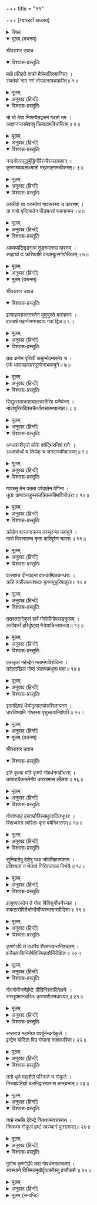 +++
title = "११"

+++
[ग्यारहवाँ अध्याय]



<details><summary>विषय</summary>

इन्द्रका कोप और श्रीकृष्णका गोवर्धन-धारण
</details>


<details open><summary>मूलम् (वचनम्)</summary>

श्रीपराशर उवाच
</details>

<details open><summary>विश्वास-प्रस्तुतिः</summary>

मखे प्रतिहते शक्रो मैत्रेयातिरुषान्वितः ।  
संवर्तकं नाम गणं तोयदानामथाब्रवीत्॥ १॥
</details>

<details><summary>मूलम्</summary>

मखे प्रतिहते शक्रो मैत्रेयातिरुषान्वितः ।  
संवर्तकं नाम गणं तोयदानामथाब्रवीत्॥ १॥
</details>

<details><summary>अनुवाद (हिन्दी)</summary>

श्रीपराशरजी बोले—हे मैत्रेय! अपने यज्ञके रुक जानेसे इन्द्रने अत्यन्त रोषपूर्वक संवर्तक नामक मेघोंके दलसे इस प्रकार कहा—॥ १॥
</details>

<details open><summary>विश्वास-प्रस्तुतिः</summary>

भो भो मेघा निशम्यैतद्वचनं गदतो मम ।  
आज्ञानन्तरमेवाशु क्रियतामविचारितम्॥ २॥
</details>

<details><summary>मूलम्</summary>

भो भो मेघा निशम्यैतद्वचनं गदतो मम ।  
आज्ञानन्तरमेवाशु क्रियतामविचारितम्॥ २॥
</details>

<details><summary>अनुवाद (हिन्दी)</summary>

‘‘अरे मेघो! मेरा यह वचन सुनो और मैं जो कुछ कहूँ उसे मेरी आज्ञा सुनते ही, बिना कुछ सोचे-विचारे तुरन्त पूरा करो॥ २॥
</details>

<details open><summary>विश्वास-प्रस्तुतिः</summary>

नन्दगोपस्सुदुर्बुद्धिर्गोपैरन्यैस्सहायवान् ।  
कृष्णाश्रयबलाध्मातो मखभङ्गमचीकरत्॥ ३॥
</details>

<details><summary>मूलम्</summary>

नन्दगोपस्सुदुर्बुद्धिर्गोपैरन्यैस्सहायवान् ।  
कृष्णाश्रयबलाध्मातो मखभङ्गमचीकरत्॥ ३॥
</details>

<details><summary>अनुवाद (हिन्दी)</summary>

देखो अन्य गोपोंके सहित दुर्बुद्धि नन्दगोपने कृष्णकी सहायताके बलसे अन्धा होकर मेरा यज्ञ भंग कर दिया है॥ ३॥
</details>

<details open><summary>विश्वास-प्रस्तुतिः</summary>

आजीवो याः परस्तेषां गावस्तस्य च कारणम् ।  
ता गावो वृष्टिवातेन पीड्यन्तां वचनान्मम॥ ४॥
</details>

<details><summary>मूलम्</summary>

आजीवो याः परस्तेषां गावस्तस्य च कारणम् ।  
ता गावो वृष्टिवातेन पीड्यन्तां वचनान्मम॥ ४॥
</details>

<details><summary>अनुवाद (हिन्दी)</summary>

अतः जो उनकी परम जीविका और उनके गोपत्वका कारण है, उन गौओंको तुम मेरी आज्ञासे वर्षा और वायुके द्वारा पीडित कर दो॥ ४॥
</details>

<details open><summary>विश्वास-प्रस्तुतिः</summary>

अहमप्यद्रिशृङ्गाभं तुङ्गमारुह्य वारणम् ।  
साहाय्यं वः करिष्यामि वाय्वम्बूत्सर्गयोजितम्॥ ५॥
</details>

<details><summary>मूलम्</summary>

अहमप्यद्रिशृङ्गाभं तुङ्गमारुह्य वारणम् ।  
साहाय्यं वः करिष्यामि वाय्वम्बूत्सर्गयोजितम्॥ ५॥
</details>

<details><summary>अनुवाद (हिन्दी)</summary>

मैं भी पर्वत शिखरके समान अत्यन्त ऊँचे अपने ऐरावत हाथीपर चढ़कर वायु और जल छोड़नेके समय तुम्हारी सहायता करूँगा’’॥ ५॥
</details>

<details open><summary>मूलम् (वचनम्)</summary>

श्रीपराशर उवाच
</details>

<details open><summary>विश्वास-प्रस्तुतिः</summary>

इत्याज्ञप्तास्ततस्तेन मुमुचुस्ते बलाहकाः ।  
वातवर्षं महाभीममभावाय गवां द्विज॥ ६॥
</details>

<details><summary>मूलम्</summary>

इत्याज्ञप्तास्ततस्तेन मुमुचुस्ते बलाहकाः ।  
वातवर्षं महाभीममभावाय गवां द्विज॥ ६॥
</details>

<details><summary>अनुवाद (हिन्दी)</summary>

श्रीपराशरजी बोले—हे द्विज! इन्द्रकी ऐसी आज्ञा होनेपर गौओंको नष्ट करनेके लिये मेघोंने अति प्रचण्ड वायु और वर्षा छोड़ दी॥ ६॥
</details>

<details open><summary>विश्वास-प्रस्तुतिः</summary>

ततः क्षणेन पृथिवी ककुभोऽम्बरमेव च ।  
एकं धारामहासारपूरणेनाभवन्मुने॥ ७॥
</details>

<details><summary>मूलम्</summary>

ततः क्षणेन पृथिवी ककुभोऽम्बरमेव च ।  
एकं धारामहासारपूरणेनाभवन्मुने॥ ७॥
</details>

<details><summary>अनुवाद (हिन्दी)</summary>

हे मुने! उस समय एक क्षणमें ही मेघोंकी छोड़ी हुई महान् जलधाराओंसे पृथिवी, दिशाएँ और आकाश एकरूप हो गये॥ ७॥
</details>

<details open><summary>विश्वास-प्रस्तुतिः</summary>

विद्युल्लताकशाघातत्रस्तैरिव घनैर्घनम् ।  
नादापुरितदिक्चक्रैर्धारासारमपात्यत॥ ८॥
</details>

<details><summary>मूलम्</summary>

विद्युल्लताकशाघातत्रस्तैरिव घनैर्घनम् ।  
नादापुरितदिक्चक्रैर्धारासारमपात्यत॥ ८॥
</details>

<details><summary>अनुवाद (हिन्दी)</summary>

मेघगण मानो विद्युल्लतारूप दण्डाघातसे भयभीत होकर महान् शब्दसे दिशाओंको व्याप्त करते हुए मूसलाधार पानी बरसाने लगे॥ ८॥
</details>

<details open><summary>विश्वास-प्रस्तुतिः</summary>

अन्धकारीकृते लोके वर्षद्भिरनिशं घनैः ।  
अधश्चोर्ध्वं च तिर्यक् च जगदाप्यमिवाभवत्॥ ९॥
</details>

<details><summary>मूलम्</summary>

अन्धकारीकृते लोके वर्षद्भिरनिशं घनैः ।  
अधश्चोर्ध्वं च तिर्यक् च जगदाप्यमिवाभवत्॥ ९॥
</details>

<details><summary>अनुवाद (हिन्दी)</summary>

इस प्रकार मेघोंके अहर्निश बरसनेसे संसारके अन्धकारपूर्ण हो जानेपर ऊपर-नीचे और सब ओरसे समस्त लोक जलमय-सा हो गया॥ ९॥
</details>

<details open><summary>विश्वास-प्रस्तुतिः</summary>

गावस्तु तेन पतता वर्षवातेन वेगिना ।  
धूताः प्राणाञ्जहुस्सन्नत्रिकसक्थिशिरोधराः॥ १०॥
</details>

<details><summary>मूलम्</summary>

गावस्तु तेन पतता वर्षवातेन वेगिना ।  
धूताः प्राणाञ्जहुस्सन्नत्रिकसक्थिशिरोधराः॥ १०॥
</details>

<details><summary>अनुवाद (हिन्दी)</summary>

वर्षा और वायुके वेगपूर्वक चलते रहनेसे गौओंके कटि, जंघा और ग्रीवा आदि सुन्न हो गये और काँपते-काँपते अपने प्राण छोड़ने लगीं [अर्थात् मूर्च्छित हो गयीं]॥ १०॥
</details>

<details open><summary>विश्वास-प्रस्तुतिः</summary>

क्रोडेन वत्सानाक्रम्य तस्थुरन्या महामुने ।  
गावो विवत्साश्च कृता वारिपूरेण चापराः॥ ११॥
</details>

<details><summary>मूलम्</summary>

क्रोडेन वत्सानाक्रम्य तस्थुरन्या महामुने ।  
गावो विवत्साश्च कृता वारिपूरेण चापराः॥ ११॥
</details>

<details><summary>अनुवाद (हिन्दी)</summary>

हे महामुने! कोई गौएँ तो अपने बछड़ोंको अपने नीचे छिपाये खड़ी रहीं और कोई जलके वेगसे वत्सहीना हो गयीं॥ ११॥
</details>

<details open><summary>विश्वास-प्रस्तुतिः</summary>

वत्साश्च दीनवदना वातकम्पितकन्धराः ।  
त्राहि त्राहीत्यल्पशब्दाः कृष्णमूचुरिवातुराः॥ १२॥
</details>

<details><summary>मूलम्</summary>

वत्साश्च दीनवदना वातकम्पितकन्धराः ।  
त्राहि त्राहीत्यल्पशब्दाः कृष्णमूचुरिवातुराः॥ १२॥
</details>

<details><summary>अनुवाद (हिन्दी)</summary>

वायुसे काँपते हुए दीनवदन बछड़े मानो व्याकुल होकर मन्द-स्वरसे कृष्णचन्द्रसे ‘रक्षा करो, रक्षा करो’ ऐसा कहने लगे॥ १२॥
</details>

<details open><summary>विश्वास-प्रस्तुतिः</summary>

ततस्तद‍्गोकुलं सर्वं गोगोपीगोपसङ्कुलम् ।  
अतीवार्त्तं हरिर्दृष्ट्वा मैत्रेयाचिन्तयत्तदा॥ १३॥
</details>

<details><summary>मूलम्</summary>

ततस्तद‍्गोकुलं सर्वं गोगोपीगोपसङ्कुलम् ।  
अतीवार्त्तं हरिर्दृष्ट्वा मैत्रेयाचिन्तयत्तदा॥ १३॥
</details>

<details><summary>अनुवाद (हिन्दी)</summary>

हे मैत्रेय! उस समय गो, गोपी और गोपगणके सहित सम्पूर्ण गोकुलको अत्यन्त व्याकुल देखकर श्रीहरिने विचारा॥ १३॥
</details>

<details open><summary>विश्वास-प्रस्तुतिः</summary>

एतत्कृतं महेन्द्रेण मखभंगविरोधिना ।  
तदेतदखिलं गोष्ठं त्रातव्यमधुना मया॥ १४॥
</details>

<details><summary>मूलम्</summary>

एतत्कृतं महेन्द्रेण मखभंगविरोधिना ।  
तदेतदखिलं गोष्ठं त्रातव्यमधुना मया॥ १४॥
</details>

<details><summary>अनुवाद (हिन्दी)</summary>

यज्ञ-भंगके कारण विरोध मानकर यह सब करतूत इन्द्र ही कर रहा है; अतः अब मुझे सम्पूर्ण व्रजकी रक्षा करनी चाहिये॥ १४॥
</details>

<details open><summary>विश्वास-प्रस्तुतिः</summary>

इममद्रिमहं धैर्यादुत्पाट्योरुशिलाघनम् ।  
धारयिष्यामि गोष्ठस्य पृथुच्छत्रमिवोपरि॥ १५॥
</details>

<details><summary>मूलम्</summary>

इममद्रिमहं धैर्यादुत्पाट्योरुशिलाघनम् ।  
धारयिष्यामि गोष्ठस्य पृथुच्छत्रमिवोपरि॥ १५॥
</details>

<details><summary>अनुवाद (हिन्दी)</summary>

अब मैं धैर्यपूर्वक बड़ी-बड़ी शिलाओंसे घनीभूत इस पर्वतको उखाड़कर इसे एक बड़े छत्रके समान व्रजके ऊपर धारण करूँगा॥ १५॥
</details>

<details open><summary>मूलम् (वचनम्)</summary>

श्रीपराशर उवाच
</details>

<details open><summary>विश्वास-प्रस्तुतिः</summary>

इति कृत्वा मतिं कृष्णो गोवर्धनमहीधरम् ।  
उत्पाट्यैककरेणैव धारयामास लीलया॥ १६॥
</details>

<details><summary>मूलम्</summary>

इति कृत्वा मतिं कृष्णो गोवर्धनमहीधरम् ।  
उत्पाट्यैककरेणैव धारयामास लीलया॥ १६॥
</details>

<details><summary>अनुवाद (हिन्दी)</summary>

श्रीपराशरजी बोले—श्रीकृष्णचन्द्रने ऐसा विचारकर गोवर्धनपर्वतको उखाड़ लिया और उसे लीलासे ही अपने एक हाथपर उठा लिया॥ १६॥
</details>

<details open><summary>विश्वास-प्रस्तुतिः</summary>

गोपांश्चाह हसञ्छौरिस्समुत्पाटितभूधरः ।  
विशध्वमत्र त्वरिताः कृतं वर्षनिवारणम्॥ १७॥
</details>

<details><summary>मूलम्</summary>

गोपांश्चाह हसञ्छौरिस्समुत्पाटितभूधरः ।  
विशध्वमत्र त्वरिताः कृतं वर्षनिवारणम्॥ १७॥
</details>

<details><summary>अनुवाद (हिन्दी)</summary>

पर्वतको उखाड़ लेनेपर शूरनन्दन श्रीश्यामसुन्दरने गोपोंसे हँसकर कहा— ‘‘आओ, शीघ्र ही इस पर्वतके नीचे आ जाओ, मैंने वर्षासे बचनेका प्रबन्ध कर दिया है॥ १७॥
</details>

<details open><summary>विश्वास-प्रस्तुतिः</summary>

सुनिवातेषु देशेषु यथा जोषमिहास्यताम् ।  
प्रविश्यतां न भेतव्यं गिरिपाताच्च निर्भयैः॥ १८॥
</details>

<details><summary>मूलम्</summary>

सुनिवातेषु देशेषु यथा जोषमिहास्यताम् ।  
प्रविश्यतां न भेतव्यं गिरिपाताच्च निर्भयैः॥ १८॥
</details>

<details><summary>अनुवाद (हिन्दी)</summary>

यहाँ वायुहीन स्थानोंमें आकर सुखपूर्वक बैठ जाओ; निर्भय होकर प्रवेश करो, पर्वतके गिरने आदिका भय मत करो’’॥ १८॥
</details>

<details open><summary>विश्वास-प्रस्तुतिः</summary>

इत्युक्तास्तेन ते गोपा विविशुर्गोधनैस्सह ।  
शकटारोपितैर्भाण्डैर्गोप्यश्चासारपीडिताः॥ १९॥
</details>

<details><summary>मूलम्</summary>

इत्युक्तास्तेन ते गोपा विविशुर्गोधनैस्सह ।  
शकटारोपितैर्भाण्डैर्गोप्यश्चासारपीडिताः॥ १९॥
</details>

<details><summary>अनुवाद (हिन्दी)</summary>

श्रीकृष्णचन्द्रके ऐसा कहनेपर जलकी धाराओंसे पीडित गोप और गोपी अपने बर्तन-भाँड़ोंको छकड़ोंमें रखकर गौओंके साथ पर्वतके नीचे चले गये॥ १९॥
</details>

<details open><summary>विश्वास-प्रस्तुतिः</summary>

कृष्णोऽपि तं दधारैव शैलमत्यन्तनिश्चलम् ।  
व्रजैकवासिभिर्हर्षविस्मिताक्षैर्निरीक्षितः॥ २०॥
</details>

<details><summary>मूलम्</summary>

कृष्णोऽपि तं दधारैव शैलमत्यन्तनिश्चलम् ।  
व्रजैकवासिभिर्हर्षविस्मिताक्षैर्निरीक्षितः॥ २०॥
</details>

<details><summary>अनुवाद (हिन्दी)</summary>

व्रज वासियोंद्वारा हर्ष और विस्मयपूर्वक टकटकी लगाकर देखे जाते हुए श्रीकृष्णचन्द्र भी गिरिराजको अत्यन्त निश्चलतापूर्वक धारण किये रहे॥ २०॥
</details>

<details open><summary>विश्वास-प्रस्तुतिः</summary>

गोपगोपीजनैर्हृष्टैः प्रीतिविस्तारितेक्षणैः ।  
संस्तूयमानचरितः कृष्णश्शैलमधारयत्॥ २१॥
</details>

<details><summary>मूलम्</summary>

गोपगोपीजनैर्हृष्टैः प्रीतिविस्तारितेक्षणैः ।  
संस्तूयमानचरितः कृष्णश्शैलमधारयत्॥ २१॥
</details>

<details><summary>अनुवाद (हिन्दी)</summary>

जो प्रीतिपूर्वक आँखें फाड़कर देख रहे थे उन हर्षितचित्त गोप और गोपियोंसे अपने चरितोंका स्तवन होते हुए श्रीकृष्णचन्द्र पर्वतको धारण किये रहे॥ २१॥
</details>

<details open><summary>विश्वास-प्रस्तुतिः</summary>

सप्तरात्रं महामेघा ववर्षुर्नन्दगोकुले ।  
इन्द्रेण चोदिता विप्र गोपानां नाशकारिणा॥ २२॥
</details>

<details><summary>मूलम्</summary>

सप्तरात्रं महामेघा ववर्षुर्नन्दगोकुले ।  
इन्द्रेण चोदिता विप्र गोपानां नाशकारिणा॥ २२॥
</details>

<details><summary>अनुवाद (हिन्दी)</summary>

हे विप्र! गोपोंके नाशकर्ता इन्द्रकी प्रेरणासे नन्दजीके गोकुलमें सात रात्रितक महाभयंकर मेघ बरसते रहे॥ २२॥
</details>

<details open><summary>विश्वास-प्रस्तुतिः</summary>

ततो धृते महाशैले परित्राते च गोकुले ।  
मिथ्याप्रतिज्ञो बलभिद्वारयामास तान‍्घनान्॥ २३॥
</details>

<details><summary>मूलम्</summary>

ततो धृते महाशैले परित्राते च गोकुले ।  
मिथ्याप्रतिज्ञो बलभिद्वारयामास तान‍्घनान्॥ २३॥
</details>

<details><summary>अनुवाद (हिन्दी)</summary>

किंतु जब श्रीकृष्णचन्द्रने पर्वत धारणकर गोकुलकी रक्षा की तो अपनी प्रतिज्ञा व्यर्थ हो जानेसे इन्द्रने मेघोंको रोक दिया॥ २३॥
</details>

<details open><summary>विश्वास-प्रस्तुतिः</summary>

व्यभ्रे नभसि देवेन्द्रे वितथात्मवचस्यथ ।  
निष्क्रम्य गोकुलं हृष्टं स्वस्थानं पुनरागमत्॥ २४॥
</details>

<details><summary>मूलम्</summary>

व्यभ्रे नभसि देवेन्द्रे वितथात्मवचस्यथ ।  
निष्क्रम्य गोकुलं हृष्टं स्वस्थानं पुनरागमत्॥ २४॥
</details>

<details><summary>अनुवाद (हिन्दी)</summary>

आकाशके मेघहीन हो जानेसे इन्द्रकी प्रतिज्ञा भंग हो जानेपर समस्त गोकुलवासी वहाँसे निकलकर प्रसन्नतापूर्वक फिर अपने-अपने स्थानोंपर आ गये॥ २४॥
</details>

<details open><summary>विश्वास-प्रस्तुतिः</summary>

मुमोच कृष्णोऽपि तदा गोवर्धनमहाचलम् ।  
स्वस्थाने विस्मितमुखैर्दृष्टस्तैस्तु व्रजौकसैः॥ २५॥
</details>

<details><summary>मूलम्</summary>

मुमोच कृष्णोऽपि तदा गोवर्धनमहाचलम् ।  
स्वस्थाने विस्मितमुखैर्दृष्टस्तैस्तु व्रजौकसैः॥ २५॥
</details>

<details><summary>अनुवाद (हिन्दी)</summary>

और कृष्णचन्द्रने भी उन व्रजवासियोंके विस्मयपूर्वक देखते-देखते गिरिराज गोवर्धनको अपने स्थानपर रख दिया॥ २५॥
</details>

<details><summary>मूलम् (समाप्तिः)</summary>

इति श्रीविष्णुपुराणे पञ्चमेंऽशे एकादशोऽध्यायः॥ ११॥
</details>
